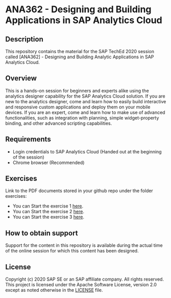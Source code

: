 # ANA362 - Designing and Building Applications in SAP Analytics Cloud

## Description

This repository contains the material for the SAP TechEd 2020 session called [ANA362] - Designing and Building Analytic Applications in SAP Analytics Cloud.  

## Overview

This is a hands-on session for beginners and experts alike using the analytics designer capability for the SAP Analytics Cloud solution. If you are new to the analytics designer, come and learn how to easily build interactive and responsive custom applications and deploy them on your mobile devices. If you are an expert, come and learn how to make use of advanced functionalities, such as integration with planning, simple widget-property binding, and other advanced scripting capabilities.

## Requirements

- Login credentials to SAP Analytics Cloud (Handed out at the beginning of the session)
- Chrome browser (Recommended)

## Exercises

Link to the PDF documents stored in your github repo under the folder exercises:

- You can Start the exercise 1 [here](exercises/ex1/ANA362_EX1.pdf).
- You can Start the exercise 2 [here](exercises/ex2/ANA362_EX2.pdf).
- You can Start the exercise 3 [here](exercises/ex3/ANA362_EX3.pdf).
    
## How to obtain support

Support for the content in this repository is available during the actual time of the online session for which this content has been designed. 

## License
Copyright (c) 2020 SAP SE or an SAP affiliate company. All rights reserved. This project is licensed under the Apache Software License, version 2.0 except as noted otherwise in the [LICENSE](LICENSES/Apache-2.0.txt) file.
